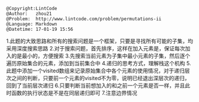 ```
@Copyright:LintCode
@Author:   zhou21
@Problem:  http://www.lintcode.com/problem/permutations-ii
@Language: Markdown
@Datetime: 17-01-19 15:56
```

1.此题的大致思路和所有的搜索问题是一个框架，只要是寻找所有可能的子集，均采用深度搜索思路
2.对于搜索问题，首先排序，这样在加入元素是，保证每次加入的是最小的，方便搜索
3.先搜索当前元素为子集中最小元素的子集，然后逐个遍历原始集合的元素，添加到当前集合中
4.递归的思考方式，理解栈这个机构
5.此题中添加一个visited数组来记录原始集合中各个元素的使用情况，对于递归层次之间的判断，只要前一个元素的visited不为零，说明已经退出深层次的递归，回到了当前层次递归
6.只要判断当前想加入的和之前一个元素是否一样，并且此时函数的执行状态是不是在同层递归即可
7.注意边界情况